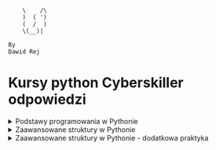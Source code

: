 ```
    \    /\
    )  ( ')
    (  /  )
    \(__)|
    
By
Dawid Rej
```
# Kursy python Cyberskiller odpowiedzi
<details>
<summary>Podstawy programowania w Pythonie</summary>
<ol>
<details>
<summary>Podstawy pracy w środowisku Python oraz typy danych w języku Python</summary>
<ul>
<details>
<summary>1. Pierwszy program:</summary>

```python
print("my first program")
```

</details>
<details>
<summary>2. Pierwsza zmienna:</summary>

```python
data = "my first program"
print(data)
```
</details>
<details>
<summary>3. Wyświetlanie zmiennych:</summary>

```python
number = 12
pi = 3.14
date = "August 12th 2011"
condition = True
print(number)
print(pi)
print(date)
print(condition)
```
</details>
<details>
<summary>4. Wyświetlanie zmiennych II:</summary>

```python
a = 13
b = 8.78
c = "text_value"
d = True
print(a)
print(b)
print(c)
print(d)
```
</details>
<details>
<summary>5. Typy zmiennych:</summary>

```python
number_1 = 12
pi = 3.14159
date = "August 12th 2011"
condition = True
print(type(number_1))
print(type(pi))
print(type(date))
print(type(condition))
```
</details>
<details>
<summary>6. Konwersja typów:</summary>

```python
x = 1995
x = str(x)
print(type(x))
```
</details>
<details>
<summary>7. Konwersja napisu na liczby:</summary>

```python
x = "15.78"
a = float(x)
b = int(float(x))
print(a)
print(b)
```
</details>
<details>
<summary>8. Łączenie napisów:</summary>

```python
a = "Hello "
b = "world"
print(a + b)
```
</details>
<details>
<summary>9. Łączenie napisów II:</summary>

```python
text = "I was born in "
year = 1987
short_story = text + str(year) + "."
print(short_story)
```
</details>
<details>
<summary>10. Konkatenacja zmiennych:</summary>

```python
a = "My number is "
b = 15
x = a + str(b)
print(x)
```
</details>
<details>
<summary>11. Nieoczekiwana operacja mnożenia:</summary>

```python
number = "7"
print("The result of 5*" + number + " is:", 5 * int(number))
```
</details>
<details>
<summary>12. Trójkąt:</summary>

```python
print("*")
print("*" * 2)
print("*" * 3)
print("*" * 4)
```
</details>
<details>
<summary>13. Trójkąt II:</summary>

```python
for i in range(4):
    for j in range(i+1):
        print("*", end="")
    if i != 3:
        print()
```
</details>
<details>
<summary>14. Odcinek:</summary>

```python
n = 10
print("|", "-" * n, "|", sep="")
```
</details>
<details>
<summary>15. Komentowanie kodu:</summary>

```python
# AADASDASDJHASKDJHAKJSDHAKJSDHKJASHDKJASHdJASDH
#asdadsasd
a = 6
#sadadsads
b = 2
#sdadsasdadsdas
print(a % b == 0)
```
</details>
<details>
<summary>16. Test sprawdzający</summary>

## 1.Która z poniższych odpowiedzi najlepiej opisuje poprawne zasady nazywania zmiennych? 
> Nazwa powinna zaczynać się od litery i nie może być taka sama jak słowo kluczowe.
## 2.Która z poniższych odpowiedzi nie jest typem zmiennej w języku Python?
> unsigned
## 3.Każda zmienna w języku Python jest: 
> obiektem
## 4.Który z poniższych operatorów może służyć do łączenia tekstu? 
> `+`
## 5.Który z poniższych typów zmiennych służy do reprezentacji liczb całkowitych? 
> int
## 6.Która z poniższych odpowiedzi będzie wynikiem wykonania bloku instrukcji załączonego na obrazku?
> 5
## 7.Który z poniższych symboli służy do rozpoczęcia jednowierszowego komentarza w kodzie? 
> `#`
## 8.Która z poniższych funkcji służy do wypisywania tekstu na ekranie? 
> print()
## 9.Słowa kluczowe to: 
> zarezerwowane nazwy specjalne definiujące elementy składni języka Python.
## 10.Która z poniższych odpowiedzi będzie wynikiem wykonania bloku instrukcji przedstawionego na obrazku? 
> "Halo Halo Halo"



</details>
</details>
</ul>
<details>
<summary>Operator porównania, operator logiczny i komentarze</summary>
<ul>
<details>
<summary>1. Test logiczny:</summary>

```python
# Insert your code here
number = 12
test = number > 10
print(type(test))
```
</details>
<details>
<summary>2. Wyrażenie logiczne:</summary>

```python
a = 16.5
b = 16
print(a > b)
print(a < b)
print(a == b)
a = int(a)
print(a > b)
print(a < b)
print(a == b)
```
</details>
<details>
<summary>3. Testy logiczne:</summary>

```python
imie = "Jacek"
wiek = 14
klasa = "3a"
print(imie == "Jacek" and wiek < 18)
print(klasa == "3b" or imie == "Wojtek")
```
</details>
<details>
<summary>4. Przekształcenie i porównanie zmiennej liczbowej:</summary>

```python
x = 18
x += 2
print(x == 20)
x *= -1
print(x == -20)
```
</details>
<details>
<summary>5. Test parzystości:</summary>

```python
number = 23
# Insert your code here
print("Parity test: " + str(number % 2 == 0))
```
</details>
<details>
<summary>6. Test parzystości II:</summary>

```python
number = 12
# Insert your code here
print("Parity test: " + str(int(number % 2 == 0)))
```
</details>
<details>
<summary>7. Test parzystości III:</summary>

```python
number = 13
# Insert your code here
print("Liczba " + str(number) + " jest " + ("parzysta." if number % 2 == 0 else "nieparzysta."))
```
</details>
<details>
<summary>8. Test sprawdzający</summary>

## 1.Która z poniższych odpowiedzi będzie wynikiem wykonania bloku instrukcji przedstawionego na obrazku?
> 6
## 2.Jaką operacje wykonuje operator "%"? 
> Zwraca wartość reszty z dzielenia.
## 3.Który z poniższych to operator przypisania? 
> `=`
## 4.Jakie jest słowo kluczowe operatora logicznego alternatywy? 
> `or`
## 5.Do czego służy operator porównania: "<="? 
> Do sprawdzenia, czy wartość przed operatorem jest mniejsza lub równa względem wartości za operatorem.

> Do sprawdzenia, czy wartość za operatorem jest większa lub równa względem wartości przed operatorem.
## 6.Który z poniższych to operator potęgowania?
> `**`
## 7.Koniunkcja jako operator logiczny daje w wyniku prawdę (True) wtedy i tylko wtedy gdy: 
> obie wartości, które nią łączymy są typu prawda (True).
## 8.Która z poniższych odpowiedzi będzie wynikiem wykonania instrukcji przedstawionej na obrazku? 
`True`
## 9.Która z poniższych odpowiedzi będzie wynikiem wykonania bloku instrukcji przedstawionego na obrazku? 
`True`
    
</details>
</ul>
</details>
<details>
<summary>Instrukcje wejścia i wyjścia</summary>
<ul>
<details>
<summary>1. Wprowadzanie własnych danych do programu:</summary>

```python
number = input()
print(type(number))
```
</details>
<details>
<summary>2. Dodawanie dwóch liczb:</summary>

```python
# Input your code here
a = int(input())
b = int(input())
print(f"Sum of numbers {a} and {b} is {a+b}")
```
</details>
<details>
<summary>3. Pobranie informacji od użytkownika:</summary>

```python
a = input("What is your name?")
b = int(input('How old are you?'))
print(f"Your name is {a}\nYou are {b} years old")
```
</details>
<details>
<summary>4. Wynik testu logicznego:</summary>

```python
a = int(input())
b = int(input())
print(a % b == 0)
```
</details>
<details>
<summary>5. Suma wylosowanych liczb:</summary>

```python
import random
c = int(input())
d = int(input())
e = int(input())
f = int(input())
a, b = random.randint(c, d-1), random.randint(e, f-1)
print(a + b)
```
</details>
<details>
<summary>6. Pobranie danych od użytkownika i weryfikacja warunku:</summary>

```python
import random
c = int(input())
d = int(input())
b = int(input())
a = random.randint(c, d)
print(a == b)
```
</details>
<details>
<summary>7. Test sprawdzający</summary>
    
## 1.Która z poniższych metod modułu random służy do generowania liczb całkowitych? 
> `randrange`
## 2.Jakiego typu zmienną wczytujemy wykonując instrukcję pokazaną na obrazku? 
> `int`
## 3.Która z poniższych funkcji służy do pobierania danych wprowadzonych z klawiatury? 
> `input()`
## 4.celu załadowania udostępnionego modułu random posłużymy się słowem kluczowym: 
> `import`
## 5.Która z poniższych metod modułu random służy do generowania liczb rzeczywistych? 
> `random`
## 6.Jaki będzie wynik wykonania bloku instrukcji zawartych w poniższym rysunku? 
> `liczba rzeczywista z przedziału <5;6)`

</details>
</ul>
</details>
<details>
<summary>Instrukcje warunkowe</summary>
<ul>
<details>
<summary>1. Porównanie liczby:</summary>

```python
a = int(input())
print("Number is less than twenty" if a < 20 else "")
```
</details>
<details>
<summary>2. Porównanie liczby II:</summary>

```python
print("Number is greater than or equal to twenty" if int(input()) >= 20 else "Number is less than twenty")
```
</details>
<details>
<summary>3. Porównanie liczby III:</summary>

```python
a = int(input())
print("Number is greater than twenty" if a > 20 else "Number is equal to twenty" if a == 20 else "Number is less than twenty")
```
</details>
<details>
<summary>4. Test pełnoletności:</summary>

```python
a = input()
b = input()
c = int(input())
print(f"Hi {a} {b}, you are {'of legal age' if c >= 18 else 'underage'}")
```
</details>
<details>
<summary>5. Dzień tygodnia:</summary>

```python
a = int(input())
b = {
    1: "Monday",
    2: "Tuesday",
    3: "Wednesday",
    4: "Thursday",
    5: "Friday",
    6: "Saturday",
    7: "Sunday"
}
print(b.get(a))
```
</details>
<details>
<summary>6. Weryfikacja loginu:</summary>

```python
def isupperall(a):
    b = "a"
    for i in a:
        if i.isupper():
            return True
    return False


a = input()
if a == 'Admin':
    print("Login correct")
elif isupperall(a):
    print("Login incorrect")
else:
    if len(a)>5:
        print("Login correct")
    else:
        print("Login incorrect")

```
</details>
<details>
<summary>7. Test sprawdzający:</summary>
    
## 1.Jaki będzie wynik wywołania bloku instrukcji załączonego na obrazku?
> `Else`
## 2.W celu zapisania do zmiennej napisowej s wyniku wywołania na niej metody capitalize() należy skorzystać z instrukcji:
> `s = s.capitalize()`
## 3.Jaki będzie wynik wywołania bloku instrukcji załączonego na poniższym rysunku? 
> `Hello`
## 4.Jaki będzie wynik wywołania bloku instrukcji załączonego na poniższym rysunku? 
> `False`
## 5.Metoda split(separator) wymaga wywołania z podaniem argumentu oznaczającego separator. Czy to prawda, że separator może być dowolnym znakiem? 
> Prawda
## 6.Jakie słowo kluczowe należy wykorzystać, aby instrukcja if mogła wykonać inne instrukcje w przypadku, gdy warunek jest fałszywy?
> `else`
## 7.W celu wyodrębnienia bloku instrukcji warunkowej:
> poprzedzamy każdą instrukcję bloku wcięciem.
## 8.Wybierz poprawną składnię instrukcji warunkowej:
>if warunek:
## 9.Co zostanie wyświetlone po wykonaniu instrukcji zawartych na obrazku? 
> "ELSE"
## 10.W jakim celu stosujemy słowo kluczowe "elif" w waunkach if? 
> To słowo kluczowe jest zagnieżdzeniem kolejnego warunku if.
</details>

</ul>
</details>
<details>
<summary>Pętla</summary>
<ul>
<details>
<summary>1. Pierwsza pętla for:</summary>

```python
for i in range(10):
    print(i)
```
</details>
<details>
<summary>2. Własna pętla:</summary>

```python
for i in range(1, 11):
    print(i)
```
</details>
<details>
<summary>3. Trójkąt:</summary>

```python
a = int(input())
for i in range(a):
    print("*" * (i + 1))
```
</details>
<details>
<summary>4. Ładniejszy trójkąt:</summary>

```python
n = int(input())
for i in range(1, n + 1):
    print(" " * (n - i) + "*" * (2 * i - 1))
```
</details>
<details>
<summary>5. Odwrotna funkcja range():</summary>

```python
n = -3
for i in range(20, 1, n):
    print(i)
```
</details>
<details>
<summary>6. Romb:</summary>

```python
n = int(input())
for i in range(1, n + 1):
    print(" " * (n - i) + "*" * (2 * i - 1))
for i in range(n - 1, 0, -1):
    print(" " * (n - i) + "*" * (2 * i - 1))
```
</details>
<details>
<summary>7. Ciąg liczb:</summary>

```python
# Insert your code here
[print(i, end=" ") for i in range(1, 101)]
```
</details>
<details>
<summary>8. Pętla w pętli:</summary>

```python
n = 10
for i in range(1, n + 1):
    for j in range(1, n + 1):
        print(i * j, end="\t")
    print()
```
</details>
<details>
<summary>9. Pętla while:</summary>

```python
a = 0
# Insert your code here
while a != 11:
    print(a)
    a += 1
```
</details>
<details>
<summary>10. Pętla while II:</summary>

```python
a = 10
while a > 0:
    print(a)
    a = a - 1
```
</details>
<details>
<summary>11. Lista potęg:</summary>

```python
a = int(input())
for i in range(1, 11):
    print(a ** i)
```
</details>
<details>
<summary>12. Pętla while z warunkiem opuszczenia:</summary>

```python
condition = True
# Insert your code here
a = ""
while True:
    a = input()
    if a == "end":
        break
    else:
        print(a)
```
</details>
<details>
<summary>13. Lista dzielników:</summary>

```python
a = int(input())
for i in range(1, a + 1):
    if a % i == 0:
        print(i)
```
</details>
<details>
<summary>14. Alfabet:</summary>

```python
print("a A b B c C d D e E f F g G h H i I j J k K l L m M n N o O p P q Q r R s S t T u U v V w W x X y Y z Z")
```
</details>
<details>
<summary>15. Alfabet ze skokiem:</summary>

```python
a = "abcdefghijklmnopqrstuvwxyz"
n = int(input())
for i in range(0, len(a), n):
    print(a[i], a[i].upper(), end=" ")
```
</details>
<details>
<summary>16. Nieskończone wczytywanie:</summary>

```python
while True:
    num = input()
    if num == 'end':
        break
    num = int(num)
    if num % 2 == 0:
        print("even")
    else:
        print("odd")
```
</details>
<details>
<summary>17. Lista słów i długości:</summary>

```python
text = input()
word_length_tuples = [(word, len(word)) for word in text.split()]
print(word_length_tuples)
```
</details>
<details>
<summary>18. Ciąg Fibonacciego:</summary>

```python
def fibonacci(n):
    fib_sequence = [0, 1]
    [fib_sequence.append(fib_sequence[-2] + fib_sequence[-1]) for _ in range(2, n)]
    return fib_sequence[:n]
n = int(input())
if n < 0:
    print("Integer must be non-negative.")
else:
    fib_list = fibonacci(n)
print(fib_list)
```
</details>
<details>
<summary>19. Konwersja liczby dziesiętnej na binarną:</summary>

```python
decimal_number = int(input())
binary_representation = bin(decimal_number)[2:]
binary_digits = [int(bit) for bit in binary_representation]
for bit in reversed(binary_digits):
    print(bit)
```
</details>
<details>
<summary>19. Test sprawdzający:</summary>
    
## 1.Oceń prawdziwość zdania: Pętla for pozwala na określenie liczby powtórzeń.
> Prawda
## 2.Które z poniższych słów kluczowych pozwala na przerwanie pętli?
> `break`
## 3.Która z poniższych instrukcji pozwala na powtarzanie wykonywanych czynności w przypadku, gdy nie znamy liczby powtórzeń?
> while
## 4.Jaki będzie wynik wywołania bloku instrukcji z załączonego obrazka? 
> `0 1 2 3 4 5`
## 5.Czym jest iteracja? 
> Iteracja to czynność powtarzania tej samej instrukcji w pętli.
## 6.Oceń prawdziwość zdania: Pętla while nie może przyjmować w warunku zmiennej typu str. 
> Fałsz
## 7.Oceń prawdziwość zdania: Gdy znamy liczbę obrotów pętli możemy zamiennie korzystać z obu rodzajów pętli: for i while.
> Prawda
## 8.Jaki będzie wynik wywołania bloku instrukcji z załączonego obrazka?
> `4 5 6 7 8`
## 9.Która z odpowiedzi poprawnie opisuje działanie bloku instrukcji zawartego na obrazku? 
> Pętla while jest pętlą nieskończoną.
</details>
</ul>
</details>

</ol>
</details>

<details>
<summary>Zaawansowane struktury w Pythonie</summary>
<ol>
<details>
<summary>Definiowanie funkcji</summary>

<ul>
<details>
<summary>1. Pierwsza funkcja:</summary>

```python
def greetings():
    print("Hello, this is function.")

if __name__ == "__main__":
    greetings()
```
</details>
<details>
<summary>2. Ciąg Fibonacciego:</summary>

```python
def print_fibonacci_sequence(n):
    fib_sequence = [0, 1]
    while len(fib_sequence) < n:
        fib_sequence.append(fib_sequence[-2] + fib_sequence[-1])
    print(" ".join(map(str, fib_sequence[:n])))

if __name__ == "__main__":
    n = int(input())
    print_fibonacci_sequence(n)
```
</details>
<details>
<summary>3. Funkcja sumująca liczby:</summary>

```python
def sum(a, b):
    print(a + b)

if __name__ == "__main__":
    x = int(input())
    y = int(input())
    sum(x, y)
```
</details>
<details>
<summary>4. Funkcja zwracająca sumę:</summary>

```python
def sum(a, b):
    return a + b

if __name__ == "__main__":
    x = int(input())
    y = int(input())
    result = sum(x, y)
    print("The result is", result)
```
</details>
<details>
<summary>5. Funkcja konwertująca temperaturę:</summary>

```python
def convert_temperature(temp, unit):
    if unit.upper() == 'C':
        temperature = round((temp * 9/5) + 32, 1)
        print(temp, "degrees Celsius is equal to", temperature, "degrees Fahrenheit")
    elif unit.upper() == 'F':
        temperature = round((temp - 32) * 5/9, 1)
        print(temp, "degrees Fahrenheit is equal to", temperature, "degrees Celsius")
    else:
        print("Invalid unit of measurement")

if __name__ == "__main__":
    temperature = float(input())
    unit = input().strip().upper()
    convert_temperature(temperature, unit)
```
</details>
<details>
<summary>6. Funkcja sprawdzająca rok przestępny:</summary>

```python
def is_leap_year(year):
    if (year % 4 == 0 and year % 100 != 0) or (year % 400 == 0):
        return True
    else:
        return False

if __name__ == "__main__":
    year = int(input())
    if is_leap_year(year):
        print("It is a leap year")
    else:
        print("It is not a leap year")
```
</details>
<details>
<summary>7. Funkcja zwracająca największą wartość z listy:</summary>

```python
def find_max(numbers):
    return max(numbers)

if __name__ == "__main__":
    numbers = []
    for i in range(5):
        num = int(input())
        numbers.append(num)
    max_number = find_max(numbers)
    print("The largest number is:", max_number)
```
</details>
<details>
<summary>8. Funkcja rekurencyjna:</summary>

```python
def power(x, n):
    if n == 0:
        return 1
    else:
        return x * power(x, n - 1)

if __name__ == "__main__":
    x = int(input())
    n = int(input())
    result = power(x, n)
    print(result)
```
</details>
<details>
<summary>9. Funkcja obliczająca silnię:</summary>

```python
def factorial(n):
    if n == 0:
        return 1
    else:
        return n * factorial(n - 1)

if __name__ == "__main__":
    n = int(input())
    result = factorial(n)
    print(result)
```
</details>
<details>
<summary>10. Funkcja filtrująca:</summary>

```python
# Write your function here
def test_elements(elements, test_function):
    a = []
    for i in elements:
        if test_function(i):
            a.append(i)
    return a

# Do not remove the following lines
if __name__ == '__main__':
    def test_even(value):
        return value % 2 == 0

    elements = [1, 2, 3, 4, 5, 6, 7, 8, 9] 
    passing_elements = test_elements(elements, test_even)

    print(passing_elements)
```
</details>
<details>
<summary>11. Test sprawdzający:</summary>
    
## Jakiego typu będzie zmienna "wynik_metody" po wykonaniu bloku instrukcji z załączonego obrazka?
> None
## Co zostanie wyświetlone na ekranie po wykonaniu operacji przedstawionej na obrazku?
> "2+3"
## Jaki będzie wynik wywołania funkcji załączonej na obrazku? 
> None
## W jakim celu posługujemy się słowem kluczowym "def" w języku Python?
> Służy do zadeklarowania funkcji.
## Jaki będzie wynik wykonania kodu przedstawionego na rysunku? 
> 1
## Ile razy wykona się funkcja przedstawiona na obrazku? 
> 5
## Jaki będzie wynik wywołania funkcji załączonej na obrazku? 
> 24
</details>
</ul>
</details>

<details>
<summary>Listy</summary>

<ul>
<details>
<summary>1. Średnia z listy:</summary>

```python
numbers = [10, 12, 100, 125, 6]
average = sum(numbers) / len(numbers)
print(average)

```
</details>

<details>
    
<summary>Usuwanie elemtnów z listy</summary>
    
```python    
# Usuwanie elementów z listy:
N = int(input())
numbers = [int(input()) for _ in range(N)]
print(numbers)
extra_number = int(input())
while extra_number in numbers:
    numbers.remove(extra_number)
print(len(numbers))
print(numbers)
    
```

</details>

<details>
<summary>2. Tabliczka mnożenia:</summary>

```python
N = int(input())
multiplication_table = [[(i + 1) * (j + 1) for j in range(N)] for i in range(N)]
for row in multiplication_table:
    print(row)
```
</details>
<details>
<summary>3. Nieskończona lista:</summary>

```python
tab = []
minimum = float('inf')
maximum = float('-inf')

while True:
    data = input()
    if data == "end":
        break
    else:
        data = int(data)
        tab.append(data)
        if data > maximum:
            maximum = data
        if data < minimum:
            minimum = data

minimumCounter = tab.count(minimum)
maximumCounter = tab.count(maximum)

while minimum in tab:
    tab.remove(minimum)
while maximum in tab:
    tab.remove(maximum)

while maximumCounter:
    tab.append(maximum)
    maximumCounter -= 1
while minimumCounter:
    tab.insert(0, minimum)
    minimumCounter -= 1

print(tab)
```
</details>
<details>
<summary>4. Lista punktów kontrolnych:</summary>

```python
import math

def distance(point1, point2):
    return math.sqrt((point1[0] - point2[0])**2 + (point1[1] - point2[1])**2)

def main():
    n = int(input())
    points = []
    for _ in range(n):
        x, y = map(float, input().split())
        points.append((x, y))
    target_x, target_y = map(float, input().split())
    target_point = (target_x, target_y)

    distances = [(distance(point, target_point), point) for point in points]
    sorted_distances = sorted(distances)

    result = [(dist, point) for dist, point in sorted_distances]
    print(result)

if __name__ == "__main__":
    main()
```
</details>
<details>
<summary>5. Sortowanie tablicy:</summary>

```python
def main():
    numbers = list(map(int, input().split()))
    start, end = map(int, input().split())
    direction = input()

    numbers_to_display = [num for num in numbers if start <= num <= end]

    if direction == 'r':
        numbers_to_display.sort()
    elif direction == 'm':
        numbers_to_display.sort(reverse=True)

    print(*numbers_to_display)

if __name__ == "__main__":
    main()
```
</details>
<details>
<summary>7. Test sprawdzający</summary>

## Która z poniżej wymienionych metod pozwala na usunięcie elementu z listy? 
> remove
## Oceń prawdziwość zdania: Dodając do pustej listy elementy będące listami jednowymiarowymi otrzymamy listę dwuwymiarową. 
> Prawda
## Która z poniżej wymienionych metod pozwala na dodanie elementu na koniec listy? 
> append
## Która z poniższych odpowiedzi przedstawia sposób zadeklarowania pustej listy o nazwie example_list? 
> example_list = []
## Mając listę, która zawiera 5 elementów, pod jakim indeksem znajdzie się pierwszy element listy? 
> 0
## Jaki będzie wynik uruchomienia bloku kodu z załączonego obrazka? 
> `[0, [1, 1], 2, [3, 1]]`

</details>
</ul>
</details>

<ul>
<details>
<summary>Klasy i obiekty</summary>

<ul>
<details>
<summary>1. MojaKlasa:</summary>

```python
class MyClass:
    def welcome(self):
        print("Welcome user")

if __name__ == '__main__':
    myObject = MyClass()
    myObject.welcome()
```
</details>
<details>
<summary>2. Prosta klasa I:</summary>

```python
class Dog:
    def __init__(self, name):
        self.name = name
    
    def bark(self):
        print(f"{self.name}: Woof!")

if __name__ == '__main__':
    my_dog = Dog("Buddy")
    my_dog.bark()
```
</details>
<details>
<summary>3. Prosta klasa II:</summary>

```python
class Person:
    def __init__(self, name, age):
        self.name = name
        self.age = age
    
    def introduce(self):
        print(f"My name is {self.name} and I am {self.age} years old.")

if __name__ == '__main__':
    name = input()
    age = int(input())
```
</details>
<details>
<summary>4. Klasa dla liczby binarnej:</summary>

```python
class BinaryNumber:
    def __init__(self, decimal):
        self.decimal = decimal
        self.binary = bin(decimal)[2:]  # [2:] to pominięcie '0b' na początku
    
    def show(self):
        print(self.binary)

if __name__ == '__main__':
    decimal = int(input())
    binary_number = BinaryNumber(decimal)
    binary_number.show()
```
</details>
<details>
<summary>5. Klasa Employee:</summary>

```python
class Employee:
    def __init__(self, name, employee_id, salary):
        self.name = name
        self.employee_id = employee_id
        self.salary = salary

    def display_info(self):
        print(f"Name: {self.name}")
        print(f"Employee ID: {self.employee_id}")
        print(f"Salary: {self.salary}")

    def give_raise(self, amount):
        self.salary += amount

if __name__ == '__main__':
    name = input()
    employee_id = int(input())
    salary = float(input())
    raise_amount = float(input())

    employee = Employee(name, employee_id, salary)
    employee.display_info()
    employee.give_raise(raise_amount)
    employee.display_info()
```
</details>
<details>
<summary>6. Punkty na płaszczyźnie 2D i w przestrzeni 3D:</summary>

```python
class Point2D:
    def __init__(self, x, y):
        self.x = int(x)
        self.y = int(y)

    def dist(self, other):
        return ((other.x - self.x) ** 2 + (other.y - self.y) ** 2) ** 0.5

class Point3D(Point2D):
    def __init__(self, x, y, z):
        super().__init__(x, y)
        self.z = int(z)

    def dist(self, other):
        return ((other.x - self.x) ** 2 + (other.y - self.y) ** 2 + (other.z - self.z) ** 2) ** 0.5

if __name__ == "__main__":
    p1 = Point3D(1, 1, 1)
    p2 = Point3D(2, 1, 1)
    print(p1.dist(p2))
    p3 = Point2D(1, 1)
    p4 = Point2D(3, 1)
    print(p3.dist(p4))
    print(isinstance(p3, Point3D))  # False
    print(isinstance(p3, Point2D))  # True
```
</details>
<details>
<summary>7. Dziedziczenie I:</summary>

```python
class Animal:
    def __init__(self, name, age, species):
        self.name = name
        self.age = age
        self.species = species

    def display_info(self):
        print(f"Name: {self.name}")
        print(f"Age: {self.age}")
        print(f"Species: {self.species}")


class Mammal(Animal):
    def __init__(self, name, age, species, num_legs):
        super().__init__(name, age, species)
        self.num_legs = num_legs

if __name__ == "__main__":
    name = input()
    age = int(input())
    species = input()
    num_legs = int(input())
    my_mammal = Mammal(name, age, species, num_legs)
    my_mammal.display_info()
```
</details>
<details>
<summary>8. Dziedziczenie II:</summary>

```python
class Animal:
    def __init__(self, name, age, species):
        self.name = name
        self.age = age
        self.species = species

    def display_info(self):
        print(f"Name: {self.name}")
        print(f"Age: {self.age}")
        print(f"Species: {self.species}")


class Mammal(Animal):
    def __init__(self, name, age, species, num_legs):
        super().__init__(name, age, species)
        self.num_legs = num_legs

    def display_info(self):
        super().display_info()
        print(f"Legs: {self.num_legs}")

if __name__ == "__main__":
    name = input()
    age = int(input())
    species = input()
    num_legs = int(input())
    my_mammal = Mammal(name, age, species, num_legs)
    my_mammal.display_info()
```
</details>
<details>
<summary>9. Lista obiektów:</summary>

```python
class Book:
    def __init__(self, title, author, year_of_publication):
        self.title = title
        self.author = author
        self.year_of_publication = year_of_publication

class Library:
    def __init__(self):
        self.books = []

    def add_book(self, book):
        self.books.append(book)

    def find_book(self, title):
        found = False
        for book in self.books:
            if book.title == title:
                found = True
                print(f"{title} found!\nAuthor: {book.author}\nYear of Publication: {book.year_of_publication}")
                break
        if not found:
            print(f"{title} not found.")

if __name__ == "__main__":
    library = Library()

    book1 = Book("The Little Prince", "Antoine de Saint-Exupéry", 1943)
    book2 = Book("Harry Potter and the Philosopher's Stone", "J.K. Rowling", 1997)
    book3 = Book("The Hobbit", "J.R.R. Tolkien", 1937)

    library.add_book(book1)
    library.add_book(book2)
    library.add_book(book3)

    title = input()

    library.find_book(title)
```
</details>
<details>
<summary>10. Bankowość internetowa:</summary>

```python
class BankAccount:
    def __init__(self):
        self.balance = 0

    def deposit(self, amount):
        self.balance += amount

    def withdrawal(self, amount):
        if self.balance >= amount:
            self.balance -= amount
        else:
            print("Insufficient funds")

    def showBalance(self):
        return self.balance

if __name__ == '__main__':
    account = BankAccount()

    d1 = int(input())
    d2 = int(input())
    account.deposit(d1)
    account.deposit(d2)

    w1 = int(input())
    w2 = int(input())
    w3 = int(input())
    account.withdrawal(w1)
    account.withdrawal(w2)
    account.withdrawal(w3)

    print(account.showBalance())
```

</details>
<details>
<summary>11. Test sprawdzający</summary>

## Z poniższych odpowiedzi wybierz poprawną, która uzupełnia zdanie: Każdy obiekt tworzony na podstawie klasy to jej ... .
> instancja
## Podczas deklarowania metody w klasie zazwyczaj pierwszym argumentem tej metody jest? 
> self
## Z poniższych odpowiedzi wybierz definicję klasy. 
> Klasa jest szablonem na podstawie którego tworzone są obiekty.
## Odpowiednikiem funkcji dla klas/obiektów jest:
> metoda
## W jaki sposób oznaczamy klasę bazową? 
> Podajemy jej nazwę w nawiasie w nagłówku klasy potomnej.
## Oceń prawdziwość zdania: Klasa bazowa to klasa, która odziedziczyła atrybuty i metody z klasy potomnej. 
> Fałsz
## Metoda __init__ w klasie pełni rolę: 
> konstruktora


</details>
</ul>
</details>
<details>
<summary>Kolekcje</summary>

<ul>
<details>
<summary>1. Słownik potęg:</summary>

```python
def generate_powers_of_two_dict(n):
    powers_dict = {}
    for i in range(1, n + 1):
        powers_dict[i] = 2 ** i
    return powers_dict

if __name__ == "__main__":
    n = int(input())
    powers_dict = generate_powers_of_two_dict(n)
    print(powers_dict)
```
</details>

<details>
<summary>2. Budowanie słownika:</summary>

```python
# Write your function here
def text2dict(text):
    text = text.strip().split("\n")
    dct = {}
    for elem in text:
        elem = elem.split(": ")
        dct[elem[0]] = elem[1]
    return dct

# Do not remove the following lines
if __name__ == '__main__':
    d = text2dict("""k1: w1
k2: W2
k3: w3""")
    print(d)
```
</details>

<details>
<summary>3. Unikalne słowa:</summary>

```python
words = {}
n = int(input())
while n:
    data = input().lower()
    data = ''.join(filter(lambda x: x.isalnum() or x.isspace(), data))
    data = data.split()
    for word in data:
        if words.get(word) == None:
            words[word] = 1
        else:
            words[word] += 1
    n -= 1
for key in sorted(words):
    print(key, words[key])
```
</details>

<details>
<summary>4. Lista o maksymalnej sumie elementów:</summary>

```python
def sort_numbers(numbers):
    number_dict = {'positive': [], 'negative': []}
    
    for num in numbers:
        if num >= 0:
            number_dict['positive'].append(num)
        else:
            number_dict['negative'].append(num)
    
    sum_positive = sum(number_dict['positive'])
    sum_negative = sum(abs(num) for num in number_dict['negative'])
    
    if sum_positive >= sum_negative:
        return number_dict['positive']
    else:
        return number_dict['negative']

# Test the function
if __name__ == "__main__":
    numbers = [-12, 1, 11, 5, -6]
    print(sort_numbers(numbers))
```
</details>

<details>
<summary>5. Pozycja elementu w liście:</summary>

```python
def position_of_element_in_list(lists, x):
    result = []
    for i, lst in enumerate(lists):
        for j, elem in enumerate(lst):
            if elem == x:
                result.append((i, j))
    return result

# Test the function
if __name__ == "__main__":
    n = int(input())
    x = int(input())
    lists = []
    for _ in range(n):
        lists.append(list(map(int, input().split())))
    print(position_of_element_in_list(lists, x))
```
</details>

<details>
<summary>6. Zarządzanie słownikiem:</summary>

```python
def manage_dictionary(dct, o):
    if o == 1:
        key, value = input().split()
        if key in dct:
            print("Key already in dictionary")
        else:
            dct[key] = value
    elif o == 2:
        key, value = input().split()
        if key not in dct:
            print("Can't modify non existing key")
        else:
            dct[key] = value
    elif o == 3:
        print(dct)

# Test the function
if __name__ == "__main__":
    dct = {}
    n = int(input())
    for _ in range(n):
        operation = int(input())
        manage_dictionary(dct, operation)
```
</details>
<details>
<summary>7.Test sprawdzający</summary>
    
## Oceń prawdziwość zdania. Zbiór (set) pozwala na zmianę wartości jego elementów.
> Fałsz
## Oceń prawdziwość zdania. Lista pozwala na przechowywanie elementów o dowolnym typie.
> Prawda
## Oceń prawdziwość zdania. Krotka (tuple) inicjalizowana jest tylko i wyłącznie za pomocą nawiasów okrągłych. 
> Która z poniższych odpowiedzi jest fałszywa?
## Składnia "for element in list" pozwala na iterowanie przez elementy listy
> Prawda
## Funkcja len() pozwala na sprawdzenie liczby elementów w liście
> Prawda
## Operator + pozwala na konkatenację list
> Prawda
## Oceń prawdziwość zdania. Para klucz i wartość przechowywana w słowniku musi być tego samego typu.
> Fałsz
## Która z poniższych odpowiedzi pozwoli na dodanie elementu do listy?
> list.append(el)
## Oceń prawdziwość zdania. Krotka (tuple) to struktura przechowująca tylko dwie zmienne.
> Fałsz
## Oceń prawdziwość zdania. Lista to uporządkowana kolekcja pozwalająca na przechowywanie określonej liczby elementów.
> Fałsz
## Oceń prawdziwość zdania. Słownik (dictionary) to nieuporządkowany zbiór elementów, dostęp do wartości elementów możliwy jest za pomocą kluczy.
> Prawda
## Oceń prawdziwość zdania. Zbiór (set) to uporządkowany zbiór danych. 
> Fałsz
</details>
</ul>
</details>
<details>
<summary>Operacje tekstowe</summary>

<ul>
<details>
<summary>1. Warunki dotyczące linii tekstu:</summary>

```python
import sys
pat = input().strip()
text = sys.stdin.readlines()
elems = []
for line in text:
    if pat in line:
        elems.append(line.strip())
print(elems)
```
</details>

<details>
<summary>2. Formatowanie linii tekstu:</summary>

```python
n = int(input())
while n:
    print(''.join(filter(lambda x: x.isalpha() or x.isspace(), input().lower())))
    n -= 1
```
</details>

<details>
<summary>3. Formatowanie linii tekstu II:</summary>

```python
x, n = map(int, input().split())
text = ""
for _ in range(n):
    text += input().strip() + " "
formatted_text = [text[i:i+x] for i in range(0, len(text), x)]
print("\n".join(formatted_text))
```
</details>

<details>
<summary>4. Wyrażenie regularne:</summary>

```python
import re
p = re.compile(r'(?:[0-9a-fA-F][0-9a-fA-F]:?){6}')
n = int(input())
while n:
    text = input()
    for mac in re.findall(p, text):
        print(mac)
    n -= 1
```
</details>

<details>
<summary>5. Walidacja numerów kont:</summary>

```python
import re

def validate(data):
    data = data.replace(' ', '').strip()
    if len(data) != 22:
        return "NO"
    p = re.compile(r'^GB([0-9]{2})([A-Z]{4})([0-9]{14})$')
    if re.match(p, data):
        return "YES"
    return "NO"

n = int(input())

while n:
    n -= 1
    data = input()
    print(validate(data))
```
</details>

<details>
<summary>6. Szyfr Cezara:</summary>

```python
text = input()
shift = int(input())

encrypted_text = ""

for char in text:
    if char.isalpha():
        if char.islower():
            encrypted_char = chr(((ord(char) - ord('a') + shift) % 26) + ord('a'))
        else:
            encrypted_char = chr(((ord(char) - ord('A') + shift) % 26) + ord('A'))
    else:
        encrypted_char = char
    encrypted_text += encrypted_char

print(encrypted_text)
```
</details>

<details>
<summary>7. Test sprawdzający</summary>
    
## Która z poniższych odpowiedzi przedstawia operację wczytania wszystkich wierszy z wejścia, zapisywanych do listy? 
> sys.stdin.readlines()
## Oceń prawdziwość zdania. Metoda islower() służy do zamiany napisu na napis skaładający się tylko i wyłącznie z małych liter.
> Fałsz
## Który z poniższych odpowiedzi posłuży do dopasowania dowolnego ciągu znaków w wyrażeniach regularnych?
> Fałsz
## Która z poniższych funkcji modułu re służy do zwrócenia obiektu reprezentującego wyrażenie regularne? 
> re.compile()
## Oceń prawdziwość zdania. Moduł re zawiera funkcje obsługujące wyrażenia regularne
> Prawda
## Który z poniższych znaków służy do dopasowania wyrażenia zaczynającego się od wskazanej po znaku litery? 
> "^"
## Która z poniższych metod klasy str służy do usuwania wszelkich białych znaków? 
> replace()
## Która z poniższych metod służy do stworzenia napisu, który składa się tylko i wyłącznie z wielkich liter?
> upper()
## Oceń prawdziwość zdania. Metoda isspace() zwraca wartość True, jeżeli wszystkie znaki napisu są znakami białymi.
> Prawda

</ul>
</details>

</ol>
</details>

<details>
<summary>Zaawansowane struktury w Pythonie - dodatkowa praktyka </summary>
<ol>
<details>

<summary>Definiowanie funkcji</summary>  
<uL>
<details>
<summary>1. Pożegnanie:</summary>

```python
# Define your function here
def goodbye(imie):
    print(f"Goodbye, {imie}! It was nice to see you.")

if __name__ == "__main__":
    goodbye(input())
```
</details>

<details>
<summary>2. Pierwiastek kwadratowy:</summary>

```python
import math

def square_root(n):
    if n == "0":
        print(1)
    print(round(math.sqrt(2), int(n)))

if __name__ == "__main__":
    square_root(input())
```
</details>

<details>
<summary>3. Wyprzedaż:</summary>

```python
def discount(price, percent):
    discounted_price = price * (1 - percent / 100)
    return round(discounted_price, 2)

if __name__ == "__main__":
    price = float(input())
    percent = int(input())
    result = discount(price, percent)
    print(result)
```
</details>

<details>
<summary>4. Ułamki zwykłe:</summary>

```python
def fraction_decimal(n, k):
    result = n / k
    return round(result, 2)

if __name__ == "__main__":
    n = int(input())
    k = int(input())
    result = fraction_decimal(n, k)
    print(result)
```
</details>
<details>
<summary>5. Ułamki zwykłe II:</summary>

```python
def fraction_decimal(n, k):
    result = n / k
    return round(result, 2)

def add_fractions(n1, k1, n2, k2):
    numerator = n1 * k2 + n2 * k1
    denominator = k1 * k2
    return fraction_decimal(numerator, denominator)

if __name__ == "__main__":
    n1 = int(input())
    k1 = int(input())
    n2 = int(input())
    k2 = int(input())
    result = add_fractions(n1, k1, n2, k2)
    print(result)
```
</details>
<details>
<summary>6. Obwód wielokąta:</summary>

```python
# Define your function here
def polygon_perimeter(sides_lengths):
    perimeter = sum(sides_lengths)
    return perimeter

if __name__ == "__main__":
    perimeter = polygon_perimeter([3, 4, 5, 6])
    print(perimeter)
```
</details>
<details>
<summary>7. Dni tygodnia:</summary>

```python
def day_of_week(day_name, n):
    days_of_week = ["Monday", "Tuesday", "Wednesday", "Thursday", "Friday"]
    day_index = days_of_week.index(day_name.capitalize())
    future_day_index = (day_index + n) % 7
    return days_of_week[future_day_index]

if __name__ == "__main__":
    day_name = input().capitalize()
    n = int(input())
    result = day_of_week(day_name, n)
    print(result)
```
</details>
<details>
<summary>8. NWD:</summary>

```python
def gcd(a, b):
    if b == 0:
        return a
    else:
        return gcd(b, a % b)

if __name__ == "__main__":
    a = int(input())
    b = int(input())
    result = gcd(a, b)
    print(result)
```
</details>
</ul>
</details>
<details>
    <summary>Listy</summary>
<ul>
<details>





<summary>1. Suma z tablicy:</summary>

```python
'''Define numbers list here'''
numbers = (3, 7, 11, 15, 19, 23)
if __name__ == "__main__":
    suma = sum(numbers)
    print(suma)
```
</details>
<details>
<summary>2. Usuwanie elementów:</summary>

```python
if __name__ == "__main__":
    '''Insert your code here'''
    a = input()
    b = input()
    c = input()
    d = list(a + b)
    print(d)
    print(len([i for i in d if i != c]))
    print([i for i in d if i != c])
```
</details>
<details>
<summary>3. Dwie listy:</summary>

```python
'''Define and build your lists here'''
n = int(input())
positive = []
negative = []
for i in range(n):
    if (a := int(input())) < 0:
        negative.append(a)
    else:
        positive.append(a)

if __name__ == "__main__":
    '''Print your lists here'''
    print(positive)
    print(negative)
```
</details>
<details>
<summary>4. Macierz:</summary>

```python
'''Define and fill in the matrix variable here'''
a = int(input())
b = int(input())
matrix = [[0] * a for _ in range(a)]
# print(matrix)
for i in range(a):
    for j in range(a):
        matrix[i][j] = b
        b += 1

if __name__ == "__main__":
    '''Print elements of the matrix here'''
    for i in matrix:
        print(*i)
```
</details>
</ul>
</details>
<details>
    <summary>Klasy i obiekty</summary>
    <ul>
<details>
<summary>1. Klasa Townspeople:</summary>

```python
class Townspeople:
    def __init__(self, name, age):
        self.name = name
        self.age = age

    def greet(self):
        print(f"Hi, my name is {self.name} and I am {self.age} years old.")

if __name__ == "__main__":
    person = Townspeople("John", 30)
    person.greet()
```
</details>

<details>
<summary>2. Klasa Car:</summary>

```python
class Car:
    def __init__(self, brand, model, year):
        self.brand = brand
        self.model = model
        self.year = year

    def description(self):
        print(f"This car is a {self.brand} {self.model} from {self.year}.")

if __name__ == "__main__":
    brand = input()
    model = input()
    year = int(input())
    car = Car(brand, model, year)
    car.description()
```
</details>
<details>
<summary>3. Klasa Rectangle:</summary>

```python
class Rectangle:
    def __init__(self, width, height):
        self.width = width
        self.height = height

    def calculate_area(self):
        return self.width * self.height

    def calculate_perimeter(self):
        return 2 * (self.width + self.height)

if __name__ == "__main__":
    rectangle = Rectangle(5, 10)
    print("Area:", rectangle.calculate_area())
    print("Perimeter:", rectangle.calculate_perimeter())
```
</details>
<details>
<summary>4. Klasa Product:</summary>

```python
class Product:
    def __init__(self, name, price, quantity):
        self.name = name
        self.price = price
        self.quantity = quantity

    def display_info(self):
        print("Product:", self.name)
        print("Price:", self.price)
        print("Quantity:", self.quantity)

    def add_stock(self, amount):
        self.quantity += amount

if __name__ == "__main__":
    product = Product("Chocolate", 2.99, 100)
    product.add_stock(50)
    product.display_info()
```
</details>
<details>
<summary>5. Klasa Vehicle:</summary>

```python
class Vehicle:
    def __init__(self, brand, model, year, engine):
        self.brand = brand
        self.model = model
        self.year = year
        self.engine = engine

    def display_info(self):
        print("Brand:", self.brand)
        print("Model:", self.model)
        print("Year:", self.year)
        print("Engine:", self.engine)

class Car(Vehicle):
    def __init__(self, brand, model, year, engine, num_doors):
        super().__init__(brand, model, year, engine)
        self.num_doors = num_doors

    def display_info(self):
        super().display_info()
        print("Number of doors:", self.num_doors)

if __name__ == "__main__":
    car = Car("Ford", "Mustang", 2020, "V8", 2)
    car.display_info()
```
</details>
<details>
<summary>6. Klasa Shape:</summary>

```python
class Shape:
    def __init__(self, color):
        self.color = color
        self.area = None

    def calculate_area(self):
        pass

class Circle(Shape):
    def __init__(self, color, radius):
        super().__init__(color)
        self.radius = radius
        self.calculate_area()

    def calculate_area(self):
        self.area = round(3.14 * self.radius ** 2, 2)

    def display_info(self):
        print("Color:", self.color)
        print("Radius:", self.radius)
        print("Area:", self.area)

if __name__ == "__main__":
    circle = Circle("blue", 5)
    circle.display_info()
```
</details>
<details>
<summary>7. Klasa dla liczby zespolonej:</summary>

```python
import math

class ComplexNumber:
    def __init__(self, real, imag):
        self.real = real
        self.imag = imag

    def __add__(self, other):
        real_sum = self.real + other.real
        imag_sum = self.imag + other.imag
        return ComplexNumber(real_sum, imag_sum)

    def __sub__(self, other):
        real_diff = self.real - other.real
        imag_diff = self.imag - other.imag
        return ComplexNumber(real_diff, imag_diff)

    def __mul__(self, other):
        real_product = self.real * other.real - self.imag * other.imag
        imag_product = self.real * other.imag + self.imag * other.real
        return ComplexNumber(real_product, imag_product)
```
</details>
<details>
<summary>8. Baza danych książek:</summary>

```python
class Book:
    def __init__(self, book_id, isbn, title, author):
        self.book_id = book_id
        self.isbn = isbn
        self.title = title
        self.author = author

    def check(self, pattern):
        return pattern in [self.isbn, self.title, self.author]

    def modify(self, isbn, title, author):
        self.isbn = isbn
        self.title = title
        self.author = author

    def get_id(self):
        return self.book_id

    def __str__(self):
        return f"{self.book_id} {self.isbn} {self.title} {self.author}"
```
</details>
<details>
<summary>9. Bankowość internetowa z limitem:</summary>

```python
class BankAccount:
    def __init__(self):
        self.balance = 0

    def deposit(self, amount):
        self.balance += amount

    def withdraw(self, amount):
        if self.balance < amount:
            print("Insufficient funds")
        else:
            self.balance -= amount

    def showBalance(self):
        return self.balance

class BankAccountWithLimit(BankAccount):
    def __init__(self, limit):
        super().__init__()
        self.limit = limit

    def withdraw(self, amount):
        if amount > self.limit:
            print("Withdrawal amount exceeds the limit")
        else:
            super().withdraw(amount)
```
</details>
</ul>
</details>
<details>
    <summary>Kolekcje</summary>
    <ul>

<details>
<summary>1. Słownik alfabetyczny:</summary>

```python
# Write your code here
n = int(input())
a = {}
i = 97
j = 1
for x in range(n):
    if i > 122:
        a[j] = j
    else:
        a[chr(i)] = j
    i += 1
    j += 1
print(a)
```
</details>
<details>
<summary>2. Funkcja słownikowa:</summary>

```python
def remove_dict_entry(slownik, klucz):
    if klucz in slownik:
        wartosc = slownik.pop(klucz)
        return wartosc
    else:
        return -1

if __name__ == "__main__":
    my_dict = {"key1": "value1", "key2": "value2", "key3": "value3"}
    klucz = input()
    wynik = remove_dict_entry(my_dict, klucz)
    if wynik == -1:
        print("Key doesn't exist")
    else:
        print(wynik)
        print(len(my_dict))
        print(my_dict)
```
</details>
<details>
<summary>3. Odległość dwóch punktów - krotki:</summary>

```python
# Implement getting values into variables here
import math

a = int(input())
b = int(input())
c = int(input())
d = int(input())
# Create tuples here
pointA = (a, b)
pointB = (c, d)

if __name__ == "__main__":
    '''Insert your code with calculations here'''
    odl = round(math.sqrt((pointB[0] - pointA[0]) ** 2 + (pointB[1] - pointA[1]) ** 2), 2)
    print(odl)
```
</details>
<details>
<summary>4. Lista krotek:</summary>

```python
# Define your function here (if you use function)
def is_prime(num):
    if num <= 1:
        return False
    for i in range(2, int(num ** 0.5) + 1):
        if num % i == 0:
            return False
    return True

if __name__ == "__main__":
    numbers = []
    for _ in range(10):
        num = int(input().strip())
        prime = is_prime(num)
        numbers.append((num, prime))
    for num, prime in numbers:
        if not prime:
            print(num, prime)
```
</details>
</ul>
</details>

<details>
    <summary>Operacje Tekstowe:</summary>
    <ul>
<details>
<summary>1. Samogłoski:</summary>

```python
def remove_vowels(text):
    vowels = "aeiouAEIOU"
    modified_text = ""
    for char in text:
        if char not in vowels:
            modified_text += char
    return modified_text

if __name__ == "__main__":
    text = input().strip()
    modified_text = remove_vowels(text)
    print(modified_text)
```
</details>
<details>
<summary>2. Poprawne zdania:</summary>

```python
def capitalize_first_letter(line):
    words = line.split()
    modified_line = ""
    for i, word in enumerate(words):
        if i == 0:
            modified_line += word.capitalize()
        else:
            modified_line += word.lower()
        if i != len(words) - 1:
            modified_line += " "
    if not modified_line.endswith("."):
        modified_line += "."
    return modified_line

if __name__ == "__main__":
    n = int(input().strip())
    lines = []
    for _ in range(n):
        line = input().strip()
        modified_line = capitalize_first_letter(line)
        lines.append(modified_line)
```
</details>
<details>
<summary>3. Podział tekstu:</summary>

```python
def split_text(text, n):
    fragments = [text[i:i + n] for i in range(0, len(text), n)]
    fragments.sort()
    return fragments

if __name__ == "__main__":
    text = input().strip()
    n = int(input().strip())
    fragments = split_text(text, n)
    for fragment in fragments:
        print(fragment)
```
</details>
</ul>
</details>

</details>
</ol>
</details>
